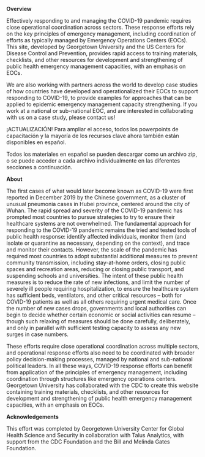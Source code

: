 **Overview**

Effectively responding to and managing the COVID-19 pandemic requires close operational coordination across sectors. These response efforts rely on the key principles of emergency management, including coordination of efforts as typically managed by Emergency Operations Centers (EOCs). This site, developed by Georgetown University and the US Centers for Disease Control and Prevention, provides rapid access to training materials, checklists, and other resources for development and strengthening of public health emergency management capacities, with an emphasis on EOCs.

We are also working with partners across the world to develop case studies of how countries have developed and operationalized their EOCs to support responding to COVID-19, to provide examples for approaches that can be applied to epidemic emergency management capacity strengthening. If you work at a national or sub-national EOC, and are interested in collaborating with us on a case study, please contact us!

¡ACTUALIZACIÓN! Para ampliar el acceso, todos los powerpoints de capacitación y la mayoría de los recursos clave ahora también están disponibles en español.

Todos los materiales en español se pueden descargar como un archivo zip, o se puede acceder a cada archivo individualmente en las diferentes secciones a continuación.

**About**

The first cases of what would later become known as COVID-19 were first reported in December 2019 by the Chinese government, as a cluster of unusual pneumonia cases in Hubei province, centered around the city of Wuhan. The rapid spread and severity of the COVID-19 pandemic has prompted most countries to pursue strategies to try to ensure their healthcare systems are not overwhelmed. The fundamental approach for responding to the COVID-19 pandemic remains the tried and tested tools of public health response: identify affected individuals, monitor them (and isolate or quarantine as necessary, depending on the context), and trace and monitor their contacts. However, the scale of the pandemic has required most countries to adopt substantial additional measures to prevent community transmission, including stay-at-home orders, closing public spaces and recreation areas, reducing or closing public transport, and suspending schools and universities. The intent of these public health measures is to reduce the rate of new infections, and limit the number of severely ill people requiring hospitalization, to ensure the healthcare system has sufficient beds, ventilators, and other critical resources – both for COVID-19 patients as well as all others requiring urgent medical care. Once the number of new cases drops, governments and local authorities can begin to decide whether certain economic or social activities can resume – though such relaxing of measures should be done carefully, deliberately, and only in parallel with sufficient testing capacity to assess any new surges in case numbers.

These efforts require close operational coordination across multiple sectors, and operational response efforts also need to be coordinated with broader policy decision-making processes, managed by national and sub-national political leaders. In all these ways, COVID-19 response efforts can benefit from application of the principles of emergency management, including coordination through structures like emergency operations centers. Georgetown University has collaborated with the CDC to create this website containing training materials, checklists, and other resources for development and strengthening of public health emergency management capacities, with an emphasis on EOCs.

**Acknowledgements**

This effort was completed by Georgetown University Center for Global Health Science and Security in collaboration with Talus Analytics, with support from the CDC Foundation and the Bill and Melinda Gates Foundation.
